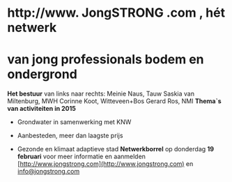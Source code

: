 # http://www. JongSTRONG .com , hét netwerk 

# van jong professionals bodem en ondergrond 


**Het bestuur** van links naar rechts: Meinie Naus, Tauw Saskia van Miltenburg, MWH Corinne Koot, Witteveen+Bos Gerard Ros, NMI **Thema`s van activiteiten in 2015** 

- Grondwater in samenwerking met KNW 

- Aanbesteden, meer dan laagste prijs 

- Gezonde en klimaat adaptieve stad **Netwerkborrel** op donderdag **19 februari** voor meer informatie en aanmelden [http://www.jongstrong.com](http://www.jongstrong.com) en info@jongstrong.com 


